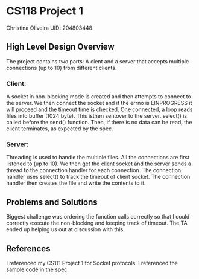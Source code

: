 # CS118 Project 1

Christina Oliveira
UID: 204803448

## High Level Design Overview

The project contains two parts: A cient and a server that accepts multiple connections (up to 10) from different clients.

### Client:
A socket in non-blocking mode is created and then attempts to connect to the server. We then connect the socket and if the errno is EINPROGRESS it will proceed and the timeout time is checked. One connected, a loop reads files into buffer (1024 byte). This isthen sentover to the server. select() is called before the send() function. Then, if there is no data can be read, the client terminates, as expected by the spec.

### Server:
Threading is used to handle the multiple files. All the connections are first listened to (up to 10). We then get the client socket and the server sends a thread to the connection handler for each connection. The connection handler uses select() to track the timeout of client socket. The connection handler then creates the file and write the contents to it.

## Problems and Solutions

Biggest challenge was ordering the function calls correctly so that I could correctly execute the non-blocking and keeping track of timeout. The TA ended up helping us out at discussion with this.

## References
I referenced my CS111 Project 1 for Socket protocols.
I referenced the sample code in the spec.




